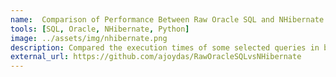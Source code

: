 ```yaml
---
name:  Comparison of Performance Between Raw Oracle SQL and NHibernate ORM
tools: [SQL, Oracle, NHibernate, Python]
image: ../assets/img/nhibernate.png 
description: Compared the execution times of some selected queries in both Raw SQL and NHibernate ORM on the dataset of Stack Exchange 
external_url: https://github.com/ajoydas/RawOracleSQLvsNHibernate
---
```

